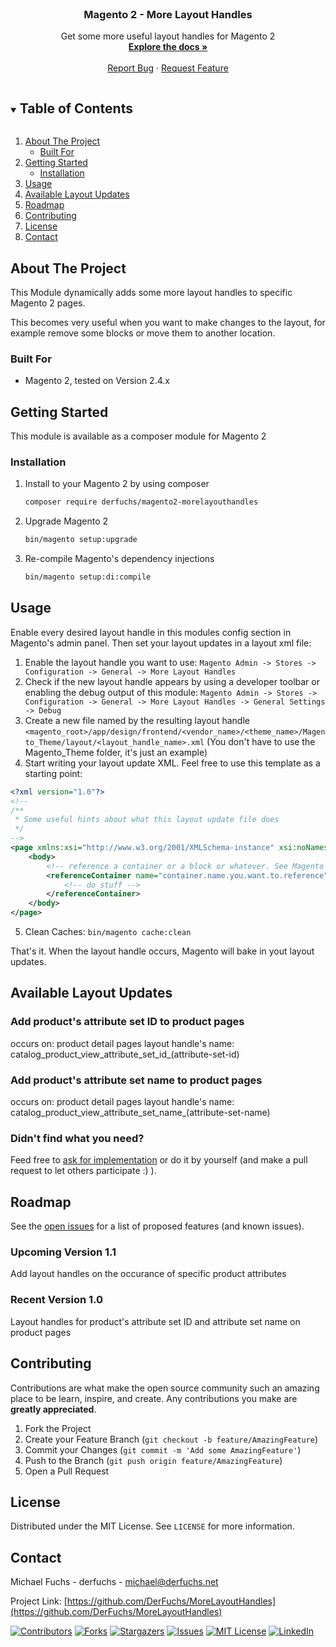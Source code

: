 <br />
<p align="center">
  <h3 align="center">Magento 2 - More Layout Handles</h3>

  <p align="center">
    Get some more useful layout handles for Magento 2
    <br />
    <a href="https://github.com/DerFuchs/MoreLayoutHandles"><strong>Explore the docs »</strong></a>
    <br />
    <br />
    <a href="https://github.com/DerFuchs/MoreLayoutHandles/issues">Report Bug</a>
    ·
    <a href="https://github.com/DerFuchs/MoreLayoutHandles/issues">Request Feature</a>
  </p>
</p>



<!-- TABLE OF CONTENTS -->
<details open="open">
  <summary><h2 style="display: inline-block">Table of Contents</h2></summary>
  <ol>
    <li>
      <a href="#about-the-project">About The Project</a>
      <ul>
        <li><a href="#built-for">Built For</a></li>
      </ul>
    </li>
    <li>
      <a href="#getting-started">Getting Started</a>
      <ul>
        <li><a href="#installation">Installation</a></li>
      </ul>
    </li>
    <li><a href="#usage">Usage</a></li>
    <li><a href="#available-layout-updates">Available Layout Updates</a></li>
    <li><a href="#roadmap">Roadmap</a></li>
    <li><a href="#contributing">Contributing</a></li>
    <li><a href="#license">License</a></li>
    <li><a href="#contact">Contact</a></li>
  </ol>
</details>



<!-- ABOUT THE PROJECT -->
## About The Project

This Module dynamically adds some more layout handles to specific Magento 2 pages.

This becomes very useful when you want to make changes to the layout, for example remove some blocks or move them to another location.


### Built For

* Magento 2, tested on Version 2.4.x



<!-- GETTING STARTED -->
## Getting Started

This module is available as a composer module for Magento 2

### Installation

1. Install to your Magento 2 by using composer
   ```sh
   composer require derfuchs/magento2-morelayouthandles
   ```
1. Upgrade Magento 2
   ```sh
   bin/magento setup:upgrade
   ```
1. Re-compile Magento's dependency injections
   ```sh
   bin/magento setup:di:compile
   ```


<!-- USAGE EXAMPLES -->
## Usage

Enable every desired layout handle in this modules config section in Magento's admin panel. Then set your layout updates in a layout xml file:

1. Enable the layout handle you want to use: `Magento Admin -> Stores -> Configuration -> General -> More Layout Handles`
2. Check if the new layout handle appears by using a developer toolbar or enabling the debug output of this module: `Magento Admin -> Stores -> Configuration -> General -> More Layout Handles -> General Settings -> Debug`
3. Create a new file named by the resulting layout handle `<magento_root>/app/design/frontend/<vendor_name>/<theme_name>/Magento_Theme/layout/<layout_handle_name>.xml` (You don't have to use the Magento_Theme folder, it's just an example)
4. Start writing your layout update XML. Feel free to use this template as a starting point:
```xml
<?xml version="1.0"?>
<!--
/**
 * Some useful hints about what this layout update file does
 */
-->
<page xmlns:xsi="http://www.w3.org/2001/XMLSchema-instance" xsi:noNamespaceSchemaLocation="urn:magento:framework:View/Layout/etc/page_configuration.xsd">
    <body>
        <!-- reference a container or a block or whatever. See Magento's layout instruction documentation for more information: https://devdocs.magento.com/guides/v2.4/frontend-dev-guide/layouts/xml-instructions.html -->
        <referenceContainer name="container.name.you.want.to.reference">
            <!-- do stuff -->
        </referenceContainer>
    </body>
</page>
```
5. Clean Caches: `bin/magento cache:clean`

That's it. When the layout handle occurs, Magento will bake in yout layout updates.

## Available Layout Updates

### Add product's attribute set ID to product pages
occurs on: product detail pages
layout handle's name: catalog_product_view_attribute_set_id_(attribute-set-id)

### Add product's attribute set name to product pages
occurs on: product detail pages
layout handle's name: catalog_product_view_attribute_set_name_(attribute-set-name)

### Didn't find what you need?
Feed free to [ask for implementation](https://github.com/DerFuchs/MoreLayoutHandles/issues) or do it by yourself (and make a pull request to let others participate :) ).


<!-- ROADMAP -->
## Roadmap

See the [open issues](https://github.com/DerFuchs/MoreLayoutHandles/issues) for a list of proposed features (and known issues).

### Upcoming Version 1.1
Add layout handles on the occurance of specific product attributes

### Recent Version 1.0
Layout handles for product's attribute set ID and attribute set name on product pages



<!-- CONTRIBUTING -->
## Contributing

Contributions are what make the open source community such an amazing place to be learn, inspire, and create. Any contributions you make are **greatly appreciated**.

1. Fork the Project
2. Create your Feature Branch (`git checkout -b feature/AmazingFeature`)
3. Commit your Changes (`git commit -m 'Add some AmazingFeature'`)
4. Push to the Branch (`git push origin feature/AmazingFeature`)
5. Open a Pull Request



<!-- LICENSE -->
## License

Distributed under the MIT License. See `LICENSE` for more information.



<!-- CONTACT -->
## Contact

Michael Fuchs - derfuchs - michael@derfuchs.net

Project Link: [https://github.com/DerFuchs/MoreLayoutHandles](https://github.com/DerFuchs/MoreLayoutHandles)

<!-- PROJECT SHIELDS -->
[![Contributors][contributors-shield]][contributors-url]
[![Forks][forks-shield]][forks-url]
[![Stargazers][stars-shield]][stars-url]
[![Issues][issues-shield]][issues-url]
[![MIT License][license-shield]][license-url]
[![LinkedIn][linkedin-shield]][linkedin-url]

<!-- MARKDOWN LINKS & IMAGES -->
<!-- https://www.markdownguide.org/basic-syntax/#reference-style-links -->
[contributors-shield]: https://img.shields.io/github/contributors/DerFuchs/repo.svg?style=for-the-badge
[contributors-url]: https://github.com/DerFuchs/repo/graphs/contributors
[forks-shield]: https://img.shields.io/github/forks/DerFuchs/repo.svg?style=for-the-badge
[forks-url]: https://github.com/DerFuchs/repo/network/members
[stars-shield]: https://img.shields.io/github/stars/DerFuchs/repo.svg?style=for-the-badge
[stars-url]: https://github.com/DerFuchs/repo/stargazers
[issues-shield]: https://img.shields.io/github/issues/DerFuchs/repo.svg?style=for-the-badge
[issues-url]: https://github.com/DerFuchs/repo/issues
[license-shield]: https://img.shields.io/github/license/DerFuchs/repo.svg?style=for-the-badge
[license-url]: https://github.com/DerFuchs/repo/blob/master/LICENSE
[linkedin-shield]: https://img.shields.io/badge/-LinkedIn-black.svg?style=for-the-badge&logo=linkedin&colorB=555
[linkedin-url]: https://www.linkedin.com/in/michael-fuchs-7b669546/
